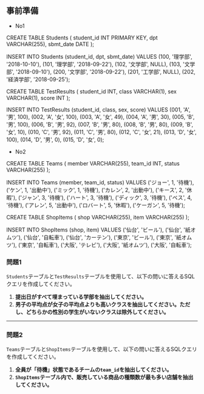 
## 事前準備
- No1

CREATE TABLE Students (
student_id INT PRIMARY KEY,
dpt VARCHAR(255),
sbmt_date DATE
);

INSERT INTO Students (student_id, dpt, sbmt_date) VALUES
(100, '理学部', '2018-10-10'),
(101, '理学部', '2018-09-22'),
(102, '文学部', NULL),
(103, '文学部', '2018-09-10'),
(200, '文学部', '2018-09-22'),
(201, '工学部', NULL),
(202, '経済学部', '2018-09-25');

CREATE TABLE TestResults (
student_id INT,
class VARCHAR(1),
sex VARCHAR(1),
score INT
);

INSERT INTO TestResults (student_id, class, sex, score) VALUES
(001, 'A', '男', 100),
(002, 'A', '女', 100),
(003, 'A', '女', 49),
(004, 'A', '男', 30),
(005, 'B', '男', 100),
(006, 'B', '男', 92),
(007, 'B', '男', 80),
(008, 'B', '男', 80),
(009, 'B', '女', 10),
(010, 'C', '男', 92),
(011, 'C', '男', 80),
(012, 'C', '女', 21),
(013, 'D', '女', 100),
(014, 'D', '男', 0),
(015, 'D', '女', 0);

- No2

CREATE TABLE Teams (
member VARCHAR(255),
team_id INT,
status VARCHAR(255)
);

INSERT INTO Teams (member, team_id, status) VALUES
('ジョー', 1, '待機'),
('ケン', 1, '出動中'),
('ミック', 1, '待機'),
('カレン', 2, '出動中'),
('キース', 2, '休暇'),
('ジャン', 3, '待機'),
('ハート', 3, '待機'),
('ディック', 3, '待機'),
('ベス', 4, '待機'),
('アレン', 5, '出動中'),
('ロバート', 5, '休暇'),
('ケーガン', 5, '待機');

CREATE TABLE ShopItems (
shop VARCHAR(255),
item VARCHAR(255)
);

INSERT INTO ShopItems (shop, item) VALUES
('仙台', 'ビール'),
('仙台', '紙オムツ'),
('仙台', '自転車'),
('仙台', 'カーテン'),
('東京', 'ビール'),
('東京', '紙オムツ'),
('東京', '自転車'),
('大阪', 'テレビ'),
('大阪', '紙オムツ'),
('大阪', '自転車');

### 問題1
`Students`テーブルと`TestResults`テーブルを使用して、以下の問いに答えるSQLクエリを作成してください。

1.  **提出日がすべて埋まっている学部を抽出してください。**
2.  **男子の平均点が女子の平均点よりも高いクラスを抽出してください。ただし、どちらかの性別の学生がいないクラスは除外してください。**

***

### 問題2
`Teams`テーブルと`ShopItems`テーブルを使用して、以下の問いに答えるSQLクエリを作成してください。

1.  **全員が「待機」状態であるチームの`team_id`を抽出してください。**
2.  **`ShopItems`テーブル内で、販売している商品の種類数が最も多い店舗を抽出してください。**